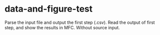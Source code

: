 # data-and-figure-test
Parse the input file and output the first step (.csv). Read the output of first step, and show the results in MFC.
Without source input.
